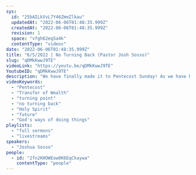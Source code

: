 ```yaml
---
sys:
  id: "25bAILkVvL7Y46ZmeZlkau"
  updatedAt: "2022-06-06T01:48:35.999Z"
  createdAt: "2022-06-06T01:48:35.999Z"
  revision: 1
  space: "vfgh62eq5a4k"
  contentType: "videos"
date: "2022-06-06T01:48:35.999Z"
title: "6/5/2022 | No Turning Back (Pastor Josh Sosso)"
slug: "qDMkKwwJ9TE"
videoLink: "https://youtu.be/qDMkKwwJ9TE"
YoutubeID: "qDMkKwwJ9TE"
description: "We have finally made it to Pentecost Sunday! As we have heard from Pastor Cris and Pastor Josh, we have reached a turning point in our lives. God has seen all of the acts that we have done and is pleased with us. As Pastor Cris says, we can ask God for anything in our lives. Since we are so close to the Transfer of Wealth, we have to allow God to dictate all of our actions. Now that we are at a turning point, it is time to close all the doors to the past and look forward to the bright future being led by God. This sermon was delivered at Freedom Fellowship Church International in San Antonio, TX.\n"
videoKeywords:
  - "Pentecost"
  - "Transfer of Wealth"
  - "turning point"
  - "no turning back"
  - "Holy Spirit"
  - "future"
  - "God's ways of doing things"
playlists:
  - "full sermons"
  - "livestreams"
speakers:
  - "Joshua Sosso"
people:
  - id: "2fn2KHOWEow0K6EqCkaywa"
    contentType: "people"
---
```

